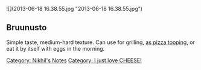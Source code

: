 ![](2013-06-18 16.38.55.jpg "2013-06-18 16.38.55.jpg")

Bruunusto
---------

Simple taste, medium-hard texture. Can use for grilling, [as pizza
topping](Pizza_Experiment_I "wikilink"), or eat it by itself with eggs
in the morning.

[Category: Nikhil's Notes](Category:_Nikhil's_Notes "wikilink")
[Category: I just love
CHEESE!](Category:_I_just_love_CHEESE! "wikilink")

